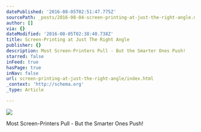 ```yaml
---
datePublished: '2016-08-05T02:51:47.775Z'
sourcePath: _posts/2016-08-04-screen-printing-at-just-the-right-angle.md
author: []
via: {}
dateModified: '2016-08-05T02:38:40.738Z'
title: Screen-Printing at Just The Right Angle
publisher: {}
description: Most Screen-Printers Pull - But the Smarter Ones Push!
starred: false
inFeed: true
hasPage: true
inNav: false
url: screen-printing-at-just-the-right-angle/index.html
_context: 'http://schema.org'
_type: Article

---
```

![](https://the-grid-user-content.s3-us-west-2.amazonaws.com/8ed2070f-42dc-4773-b848-b38292cdcedd.jpg)

Most Screen-Printers Pull - But the Smarter Ones Push!